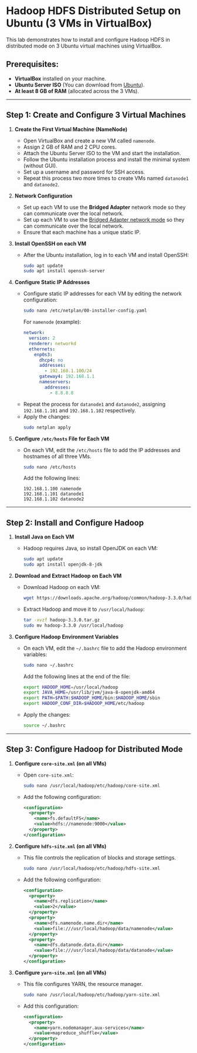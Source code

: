 
# Hadoop HDFS Distributed Setup on Ubuntu (3 VMs in VirtualBox)

This lab demonstrates how to install and configure Hadoop HDFS in distributed mode on 3 Ubuntu virtual machines using VirtualBox.

## Prerequisites:
- **VirtualBox** installed on your machine.
- **Ubuntu Server ISO** (You can download from [Ubuntu](https://ubuntu.com/download/server)).
- **At least 8 GB of RAM** (allocated across the 3 VMs).

---

## Step 1: Create and Configure 3 Virtual Machines

1. **Create the First Virtual Machine (NameNode)**
   - Open VirtualBox and create a new VM called `namenode`.
   - Assign 2 GB of RAM and 2 CPU cores.
   - Attach the Ubuntu Server ISO to the VM and start the installation.
   - Follow the Ubuntu installation process and install the minimal system (without GUI).
   - Set up a username and password for SSH access.
   - Repeat this process two more times to create VMs named `datanode1` and `datanode2`.

2. **Network Configuration**
   - Set up each VM to use the **Bridged Adapter** network mode so they can communicate over the local network.
   - Set up each VM to use the [Bridged Adapter network mode](https://github.com/nasri-lab/bigdata/blob/main/labs/network-setup.md) so they can communicate over the local network.
   - Ensure that each machine has a unique static IP.

3. **Install OpenSSH on each VM**
   - After the Ubuntu installation, log in to each VM and install OpenSSH:
     ```bash
     sudo apt update
     sudo apt install openssh-server
     ```

4. **Configure Static IP Addresses**
   - Configure static IP addresses for each VM by editing the network configuration:
     ```bash
     sudo nano /etc/netplan/00-installer-config.yaml
     ```
     For `namenode` (example):
     ```yaml
     network:
       version: 2
       renderer: networkd
       ethernets:
         enp0s3:
           dhcp4: no
           addresses:
             - 192.168.1.100/24
           gateway4: 192.168.1.1
           nameservers:
             addresses:
               - 8.8.8.8
     ```
   - Repeat the process for `datanode1` and `datanode2`, assigning `192.168.1.101` and `192.168.1.102` respectively.
   - Apply the changes:
     ```bash
     sudo netplan apply
     ```

5. **Configure `/etc/hosts` File for Each VM**
   - On each VM, edit the `/etc/hosts` file to add the IP addresses and hostnames of all three VMs.
     ```bash
     sudo nano /etc/hosts
     ```
     Add the following lines:
     ```
     192.168.1.100 namenode
     192.168.1.101 datanode1
     192.168.1.102 datanode2
     ```

---

## Step 2: Install and Configure Hadoop

1. **Install Java on Each VM**
   - Hadoop requires Java, so install OpenJDK on each VM:
     ```bash
     sudo apt update
     sudo apt install openjdk-8-jdk
     ```

2. **Download and Extract Hadoop on Each VM**
   - Download Hadoop on each VM:
     ```bash
     wget https://downloads.apache.org/hadoop/common/hadoop-3.3.0/hadoop-3.3.0.tar.gz
     ```
   - Extract Hadoop and move it to `/usr/local/hadoop`:
     ```bash
     tar -xvzf hadoop-3.3.0.tar.gz
     sudo mv hadoop-3.3.0 /usr/local/hadoop
     ```

3. **Configure Hadoop Environment Variables**
   - On each VM, edit the `~/.bashrc` file to add the Hadoop environment variables:
     ```bash
     sudo nano ~/.bashrc
     ```
     Add the following lines at the end of the file:
     ```bash
     export HADOOP_HOME=/usr/local/hadoop
     export JAVA_HOME=/usr/lib/jvm/java-8-openjdk-amd64
     export PATH=$PATH:$HADOOP_HOME/bin:$HADOOP_HOME/sbin
     export HADOOP_CONF_DIR=$HADOOP_HOME/etc/hadoop
     ```
   - Apply the changes:
     ```bash
     source ~/.bashrc
     ```

---

## Step 3: Configure Hadoop for Distributed Mode

1. **Configure `core-site.xml` (on all VMs)**
   - Open `core-site.xml`:
     ```bash
     sudo nano /usr/local/hadoop/etc/hadoop/core-site.xml
     ```
   - Add the following configuration:
     ```xml
     <configuration>
       <property>
         <name>fs.defaultFS</name>
         <value>hdfs://namenode:9000</value>
       </property>
     </configuration>
     ```

2. **Configure `hdfs-site.xml` (on all VMs)**
   - This file controls the replication of blocks and storage settings.
     ```bash
     sudo nano /usr/local/hadoop/etc/hadoop/hdfs-site.xml
     ```
   - Add the following configuration:
     ```xml
     <configuration>
       <property>
         <name>dfs.replication</name>
         <value>2</value>
       </property>
       <property>
         <name>dfs.namenode.name.dir</name>
         <value>file:///usr/local/hadoop/data/namenode</value>
       </property>
       <property>
         <name>dfs.datanode.data.dir</name>
         <value>file:///usr/local/hadoop/data/datanode</value>
       </property>
     </configuration>
     ```

3. **Configure `yarn-site.xml` (on all VMs)**
   - This file configures YARN, the resource manager.
     ```bash
     sudo nano /usr/local/hadoop/etc/hadoop/yarn-site.xml
     ```
   - Add this configuration:
     ```xml
     <configuration>
       <property>
         <name>yarn.nodemanager.aux-services</name>
         <value>mapreduce_shuffle</value>
       </property>
     </configuration>
     ```
